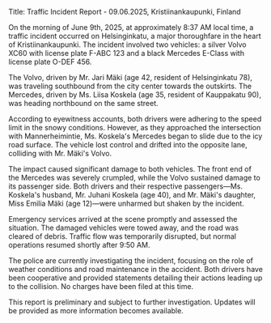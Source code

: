  Title: Traffic Incident Report - 09.06.2025, Kristiinankaupunki, Finland

On the morning of June 9th, 2025, at approximately 8:37 AM local time, a traffic incident occurred on Helsinginkatu, a major thoroughfare in the heart of Kristiinankaupunki. The incident involved two vehicles: a silver Volvo XC60 with license plate F-ABC 123 and a black Mercedes E-Class with license plate O-DEF 456.

The Volvo, driven by Mr. Jari Mäki (age 42, resident of Helsinginkatu 78), was traveling southbound from the city center towards the outskirts. The Mercedes, driven by Ms. Liisa Koskela (age 35, resident of Kauppakatu 90), was heading northbound on the same street.

According to eyewitness accounts, both drivers were adhering to the speed limit in the snowy conditions. However, as they approached the intersection with Mannerheimintie, Ms. Koskela's Mercedes began to slide due to the icy road surface. The vehicle lost control and drifted into the opposite lane, colliding with Mr. Mäki's Volvo.

The impact caused significant damage to both vehicles. The front end of the Mercedes was severely crumpled, while the Volvo sustained damage to its passenger side. Both drivers and their respective passengers—Ms. Koskela's husband, Mr. Juhani Koskela (age 40), and Mr. Mäki's daughter, Miss Emilia Mäki (age 12)—were unharmed but shaken by the incident.

Emergency services arrived at the scene promptly and assessed the situation. The damaged vehicles were towed away, and the road was cleared of debris. Traffic flow was temporarily disrupted, but normal operations resumed shortly after 9:50 AM.

The police are currently investigating the incident, focusing on the role of weather conditions and road maintenance in the accident. Both drivers have been cooperative and provided statements detailing their actions leading up to the collision. No charges have been filed at this time.

This report is preliminary and subject to further investigation. Updates will be provided as more information becomes available.